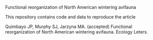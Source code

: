 Functional reorganization of North American wintering avifauna

This repository contains code and data to reproduce the article 

Quimbayo JP, Murphy SJ, Jarzyna MA. (accepted) Functional reorganization of North American wintering avifauna. Ecology Leters. 
